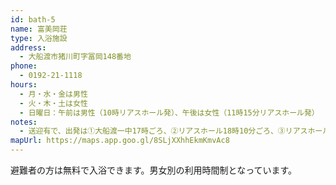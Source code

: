 ```yaml
---
id: bath-5
name: 富美岡荘
type: 入浴施設
address:
  - 大船渡市猪川町字冨岡148番地
phone:
  - 0192-21-1118
hours:
  - 月・水・金は男性
  - 火・木・土は女性
  - 日曜日：午前は男性（10時リアスホール発）、午後は女性（11時15分リアスホール発）
notes:
  - 送迎有で、出発は①大船渡一中17時ごろ、②リアスホール18時10分ごろ、③リアスホール19時20分ごろ――の３往復制。
mapUrl: https://maps.app.goo.gl/8SLjXXhhEkmKmvAc8
---
```


避難者の方は無料で入浴できます。男女別の利用時間制となっています。
